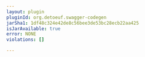 ```yaml
---
layout: plugin
pluginId: org.detoeuf.swagger-codegen
jarSha1: 1df48c324e42de8c56bee3de53bc28ecb22aa425
isJarAvailable: true
error: NONE
violations: []

---
```

